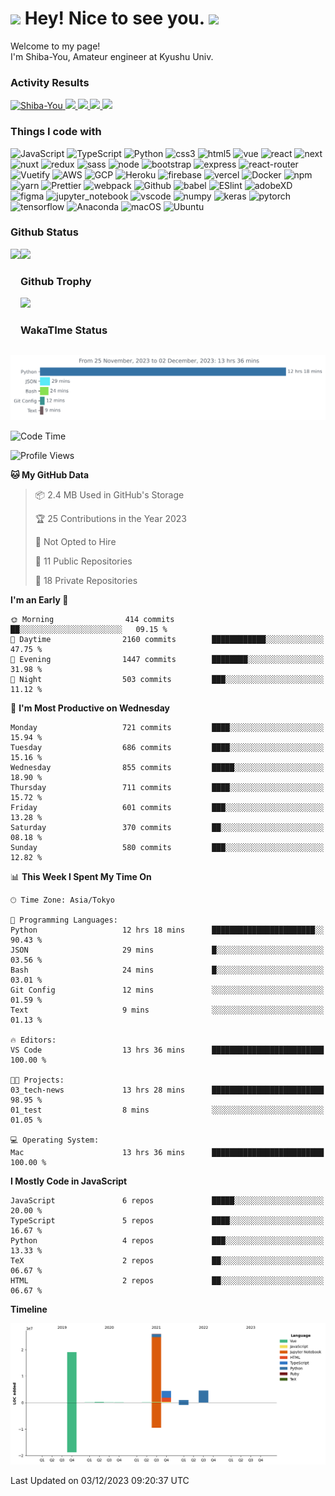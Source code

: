 <h1>
  <img src="https://emojis.slackmojis.com/emojis/images/1531849430/4246/blob-sunglasses.gif?1531849430" width="30"/> 
  Hey! Nice to see you.
  <img src="https://emojis.slackmojis.com/emojis/images/1531849430/4246/blob-sunglasses.gif?1531849430" width="30"/> 
</h1>
<p>
  Welcome to my page! <br />
  I'm Shiba-You, Amateur engineer at Kyushu Univ.
</p>


<h3>
  Activity Results
</h3>
<p align="left"> 
  <!--   GitHub  -->
  <a href="https://github.com/Shiba-You/Shiba-You/">
    <img src="https://komarev.com/ghpvc/?username=Shiba-You" alt="Shiba-You" />
  </a>
  <a href="https://github.com/Shiba-You">
    <img height="20" src="https://img.shields.io/github/followers/Shiba-You?label=follow&logo=github&style=flat" />
  </a>
  
  <!-- Qiita -->
  <a href="http://qiita.com/Shiba-You">
    <img height="20" src="https://qiita-badge.apiapi.app/s/Shiba-You/posts.svg" />
  </a>
  <a href="http://qiita.com/Shiba-You">
    <img height="20" src="https://qiita-badge.apiapi.app/s/Shiba-You/contributions.svg" />
  </a>
  <a href="http://qiita.com/Shiba-You">
    <img height="20" src="https://qiita-badge.apiapi.app/s/Shiba-You/followers.svg" />
  </a>
</p>


<h3>
  Things I code with
</h3>
<p>
  <!-- 参考 -->
  <!-- https://github.com/Ileriayo/markdown-badges -->

  <!-- 言語系 -->
  <img alt="JavaScript" src="https://img.shields.io/badge/javascript-%23323330.svg?style=for-the-badge&logo=javascript&logoColor=%23F7DF1E" />
  <img alt="TypeScript" src="https://img.shields.io/badge/typescript-%23007ACC.svg?style=for-the-badge&logo=typescript&logoColor=white" />
  <img alt="Python" src="https://img.shields.io/badge/python-3670A0?style=for-the-badge&logo=python&logoColor=ffdd54" />
  <img alt="css3" src="https://img.shields.io/badge/-Css3-1572B6.svg?logo=css3&style=for-the-badge" />
  <img alt="html5" src="https://img.shields.io/badge/-Html5-220000.svg?logo=html5&style=for-the-badge" />

  <!-- フレームワーク・ライブラリ -->
  <img alt="vue" src="https://img.shields.io/badge/vuejs-%2335495e.svg?style=for-the-badge&logo=vuedotjs&logoColor=%234FC08D" />
  <img alt="react" src="https://img.shields.io/badge/react-%2320232a.svg?style=for-the-badge&logo=react&logoColor=%2361DAFB" />
  <img alt="next" src="https://img.shields.io/badge/Next-black?style=for-the-badge&logo=next.js&logoColor=white" />
  <img alt="nuxt" src="https://img.shields.io/badge/Nuxt-black?style=for-the-badge&logo=nuxt.js&logoColor=white" />
  <img alt="redux" src="https://img.shields.io/badge/-Redux-764ABC.svg?logo=redux&style=for-the-badge" />
  <img alt="sass" src="https://img.shields.io/badge/-Sass-ffff00.svg?logo=sass&style=for-the-badge" />
  <img alt="node" src="https://img.shields.io/badge/node.js-6DA55F?style=for-the-badge&logo=node.js&logoColor=white" />
  <img alt="bootstrap" src="https://img.shields.io/badge/bootstrap-%23563D7C.svg?style=for-the-badge&logo=bootstrap&logoColor=white" />
  <img alt="express" src="https://img.shields.io/badge/express.js-%23404d59.svg?style=for-the-badge&logo=express&logoColor=%2361DAFB" />
  <img alt="react-router" src="https://img.shields.io/badge/React_Router-CA4245?style=for-the-badge&logo=react-router&logoColor=white" />
  <img alt="Vuetify" src="https://img.shields.io/badge/Vuetify-1867C0?style=for-the-badge&logo=vuetify&logoColor=AEDDFF" />

  <!-- クラウド系 -->
  <img alt="AWS" src="https://img.shields.io/badge/-Amazon%20AWS-232F3E.svg?logo=amazon-aws&style=for-the-badge" />
  <img alt="GCP" src="https://img.shields.io/badge/-Google%20Cloud-EEE.svg?logo=google-cloud&style=for-the-badge" />
  <img alt="Heroku" src="https://img.shields.io/badge/-Heroku-430098?style=for-the-badge&logo=heroku&logoColor=white" />
  <img alt="firebase" src="https://img.shields.io/badge/firebase-%23039BE5.svg?style=for-the-badge&logo=firebase">
  <img alt="vercel" src="https://img.shields.io/badge/vercel-%23000000.svg?style=for-the-badge&logo=vercel&logoColor=white">

  <!-- ツール系 -->
  <img alt="Docker" src="https://img.shields.io/badge/-Docker-EEE.svg?logo=docker&style=for-the-badge" />
  <img alt="npm" src="https://img.shields.io/badge/NPM-%23000000.svg?style=for-the-badge&logo=npm&logoColor=white" />
  <img alt="yarn" src="https://img.shields.io/badge/yarn-%232C8EBB.svg?style=for-the-badge&logo=yarn&logoColor=white" />
  <img alt="Prettier" src="https://img.shields.io/badge/-Prettier-F7B93E?style=for-the-badge&logo=prettier&logoColor=white" />
  <img alt="webpack" src="https://img.shields.io/badge/webpack-%238DD6F9.svg?style=for-the-badge&logo=webpack&logoColor=black" />
  <img alt="Github" src="https://img.shields.io/badge/github-%23121011.svg?style=for-the-badge&logo=github&logoColor=white" />
  <img alt="babel" src="https://img.shields.io/badge/Babel-F9DC3e?style=for-the-badge&logo=babel&logoColor=black" />
  <img alt="ESlint" src="https://img.shields.io/badge/ESLint-4B3263?style=for-the-badge&logo=eslint&logoColor=white" />
  <img alt="adobeXD" src="https://img.shields.io/badge/Adobe%20XD-470137?style=for-the-badge&logo=Adobe%20XD&logoColor=#FF61F6" />
  <img alt="figma" src="https://img.shields.io/badge/figma-%23F24E1E.svg?style=for-the-badge&logo=figma&logoColor=white" />
  <img alt="jupyter_notebook" src="https://img.shields.io/badge/jupyter-%23FA0F00.svg?style=for-the-badge&logo=jupyter&logoColor=white" />
  <img alt="vscode" src="https://img.shields.io/badge/Visual%20Studio%20Code-0078d7.svg?style=for-the-badge&logo=visual-studio-code&logoColor=white" />

  <!-- ML / DL -->
  <img alt="numpy" src="https://img.shields.io/badge/numpy-%23013243.svg?style=for-the-badge&logo=numpy&logoColor=white">
  <img alt="keras" src="https://img.shields.io/badge/Keras-%23D00000.svg?style=for-the-badge&logo=Keras&logoColor=white" />
  <img alt="pytorch" src="https://img.shields.io/badge/PyTorch-%23EE4C2C.svg?style=for-the-badge&logo=PyTorch&logoColor=white" />
  <img alt="tensorflow" src="https://img.shields.io/badge/TensorFlow-%23FF6F00.svg?style=for-the-badge&logo=TensorFlow&logoColor=white" />
  <img alt="Anaconda" src="https://img.shields.io/badge/Anaconda-%2344A833.svg?style=for-the-badge&logo=anaconda&logoColor=white" />

  <!-- OS -->
  <img alt="macOS" src="https://img.shields.io/badge/mac%20os-000000?style=for-the-badge&logo=macos&logoColor=F0F0F0" />
  <img alt="Ubuntu" src="https://img.shields.io/badge/Ubuntu-E95420?style=for-the-badge&logo=ubuntu&logoColor=white" />
</p>


<h3>
  Github Status
</h3>
<div>
  <img height="170" align="left" src="https://github-readme-stats.vercel.app/api?username=Shiba-You&theme=tokyonight" />
  <img height="170" src="https://github-readme-stats.vercel.app/api/top-langs/?username=Shiba-You&theme=tokyonight&layout=compact" />
</div>

<h3>
  Github Trophy
</h3>
<div>
  <img width="800" src="https://github-profile-trophy.vercel.app/?username=Shiba-You&theme=tokyonight" />
</div>


<h3>
  WakaTIme Status
</h3>
<img src="https://github.com/Shiba-You/Shiba-You/blob/main/images/stat.svg" alt="Shiba-You WakaTime Activity"/>

<!--START_SECTION:waka-->
![Code Time](http://img.shields.io/badge/Code%20Time-789%20hrs%2027%20mins-blue)

![Profile Views](http://img.shields.io/badge/Profile%20Views-0-blue)

**🐱 My GitHub Data** 

> 📦 2.4 MB Used in GitHub's Storage 
 > 
> 🏆 25 Contributions in the Year 2023
 > 
> 🚫 Not Opted to Hire
 > 
> 📜 11 Public Repositories 
 > 
> 🔑 18 Private Repositories 
 > 
**I'm an Early 🐤** 

```text
🌞 Morning                414 commits         ██░░░░░░░░░░░░░░░░░░░░░░░   09.15 % 
🌆 Daytime                2160 commits        ████████████░░░░░░░░░░░░░   47.75 % 
🌃 Evening                1447 commits        ████████░░░░░░░░░░░░░░░░░   31.98 % 
🌙 Night                  503 commits         ███░░░░░░░░░░░░░░░░░░░░░░   11.12 % 
```
📅 **I'm Most Productive on Wednesday** 

```text
Monday                   721 commits         ████░░░░░░░░░░░░░░░░░░░░░   15.94 % 
Tuesday                  686 commits         ████░░░░░░░░░░░░░░░░░░░░░   15.16 % 
Wednesday                855 commits         █████░░░░░░░░░░░░░░░░░░░░   18.90 % 
Thursday                 711 commits         ████░░░░░░░░░░░░░░░░░░░░░   15.72 % 
Friday                   601 commits         ███░░░░░░░░░░░░░░░░░░░░░░   13.28 % 
Saturday                 370 commits         ██░░░░░░░░░░░░░░░░░░░░░░░   08.18 % 
Sunday                   580 commits         ███░░░░░░░░░░░░░░░░░░░░░░   12.82 % 
```


📊 **This Week I Spent My Time On** 

```text
🕑︎ Time Zone: Asia/Tokyo

💬 Programming Languages: 
Python                   12 hrs 18 mins      ███████████████████████░░   90.43 % 
JSON                     29 mins             █░░░░░░░░░░░░░░░░░░░░░░░░   03.56 % 
Bash                     24 mins             █░░░░░░░░░░░░░░░░░░░░░░░░   03.01 % 
Git Config               12 mins             ░░░░░░░░░░░░░░░░░░░░░░░░░   01.59 % 
Text                     9 mins              ░░░░░░░░░░░░░░░░░░░░░░░░░   01.13 % 

🔥 Editors: 
VS Code                  13 hrs 36 mins      █████████████████████████   100.00 % 

🐱‍💻 Projects: 
03_tech-news             13 hrs 28 mins      █████████████████████████   98.95 % 
01_test                  8 mins              ░░░░░░░░░░░░░░░░░░░░░░░░░   01.05 % 

💻 Operating System: 
Mac                      13 hrs 36 mins      █████████████████████████   100.00 % 
```

**I Mostly Code in JavaScript** 

```text
JavaScript               6 repos             █████░░░░░░░░░░░░░░░░░░░░   20.00 % 
TypeScript               5 repos             ████░░░░░░░░░░░░░░░░░░░░░   16.67 % 
Python                   4 repos             ███░░░░░░░░░░░░░░░░░░░░░░   13.33 % 
TeX                      2 repos             ██░░░░░░░░░░░░░░░░░░░░░░░   06.67 % 
HTML                     2 repos             ██░░░░░░░░░░░░░░░░░░░░░░░   06.67 % 
```



**Timeline**

![Lines of Code chart](https://raw.githubusercontent.com/Shiba-You/Shiba-You/main/assets/bar_graph.png)


 Last Updated on 03/12/2023 09:20:37 UTC
<!--END_SECTION:waka-->
